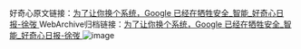 好奇心原文链接：[为了让你换个系统，Google 已经在牺牲安全_智能_好奇心日报-徐弢 ](https://www.qdaily.com/articles/5190.html)
WebArchive归档链接：[为了让你换个系统，Google 已经在牺牲安全_智能_好奇心日报-徐弢 ](http://web.archive.org/web/20190623164147/https://www.qdaily.com/articles/5190.html)
![image](http://ww3.sinaimg.cn/large/007d5XDply1g3weva1ar5j30u0356hcw)
